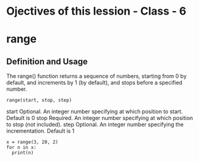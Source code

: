 # Ojectives of this lession - Class - 6

# range

## Definition and Usage
The range() function returns a sequence of numbers, starting from 0 by default, and increments by 1 (by default), and stops before a specified number.

```
range(start, stop, step)
```

start	Optional. An integer number specifying at which position to start. Default is 0
stop	Required. An integer number specifying at which position to stop (not included).
step	Optional. An integer number specifying the incrementation. Default is 1

```
x = range(3, 20, 2)
for n in x:
  print(n)
```